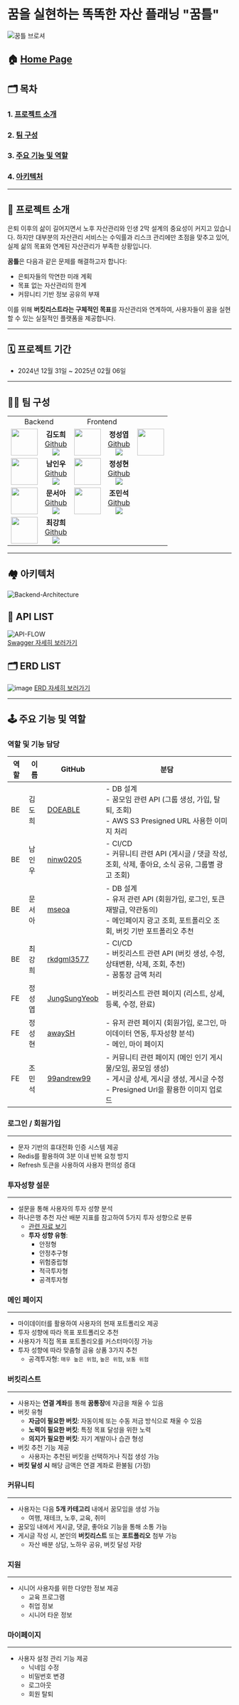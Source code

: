 # 꿈을 실현하는 똑똑한 자산 플래닝 "꿈틀"

![꿈틀 브로셔](https://github.com/user-attachments/assets/80736520-e88f-4394-8ff6-c4ae1fcdb138)

## 🏠 [Home Page](https://ggumtle.topician.com)

## 🗂️ 목차

### 1. [프로젝트 소개](#프로젝트-소개)  
### 2. [팀 구성](#팀-구성)  
### 3. [주요 기능 및 역할](#주요-기능-및-역할)  
### 4. [아키텍처](#아키텍처)  

---

## 💭 프로젝트 소개

은퇴 이후의 삶이 길어지면서 노후 자산관리와 인생 2막 설계의 중요성이
커지고 있습니다. 하지만 대부분의 자산관리 서비스는 수익률과 리스크
관리에만 초점을 맞추고 있어, 실제 삶의 목표와 연계된 자산관리가
부족한 상황입니다.

**꿈틀**은 다음과 같은 문제를 해결하고자 합니다:

- 은퇴자들의 막연한 미래 계획
- 목표 없는 자산관리의 한계
- 커뮤니티 기반 정보 공유의 부재

이를 위해 **버킷리스트라는 구체적인 목표**를 자산관리와 연계하여,
사용자들이 꿈을 실현할 수 있는 실질적인 플랫폼을 제공합니다.

---

## 🗓 프로젝트 기간

- 2024년 12월 31일 ~ 2025년 02월 06일

---

## 🧑‍💻 팀 구성

<table>
  <tr>
  <td colspan='2' align="center">
  Backend
  </td>
  <td colspan='2' align="center">
  Frontend
  </td>
  </tr>
  <tr>
  <td align="center"><img src="https://avatars.githubusercontent.com/u/111475042?s=96&v=4" width="60px;" alt=""/>
    </td>
    <td align="center" >
    <b>김도희</b><br/>
    <a href="https://github.com/DOEABLE">Github</a>
    <br/>
    <img src="https://img.shields.io/badge/Spring%20Boot-6DB33F?style=flat&logo=Spring%20Boot&logoColor=white"/><br/>
    </td>
    <td align="center"><img src="https://avatars.githubusercontent.com/u/92677088?s=96&v=4" width="60px;" alt=""/>
    </td>
    <td align="center">
    <b>정성엽</b><br/>
    <a href="https://github.com/JungSungYeob" >Github</a>
    <br/><img src="https://img.shields.io/badge/Next.js-000000?style=flat&logo=Next.js&logoColor=white"/><br/>
    </td>
    <td align="center"><img src="https://woog-s3-bucket.s3.amazonaws.com/profile/4e714112-0958-4693-806c-f264f77907a4.png" width="60px;" alt=""/>
    </td>
    </td>
    </tr>
    <tr>
    <td align="center"><img src="https://avatars.githubusercontent.com/u/178343878?s=96&v=4" width="60px;" alt=""/>
    </td>
    <td align="center">
    <b>남인우</b><br/> 
    <a href="https://github.com/ninw0205">Github</a>
    <br/><img src="https://img.shields.io/badge/Spring%20Boot-6DB33F?style=flat&logo=Spring%20Boot&logoColor=white"/><br/>
    </td>
    <td align="center"><img src="https://avatars.githubusercontent.com/u/172378447?s=96&v=4" width="60px;" alt=""/>
    </td>
    <td align="center">
    <b>정성현</b><br/> 
    <a href="https://github.com/awaySH">Github</a>
    <br/><img src="https://img.shields.io/badge/Next.js-000000?style=flat&logo=Next.js&logoColor=white"/><br/>
    </td>
    </tr>
    <tr>
   <td align="center"><img src="https://avatars.githubusercontent.com/u/111281798?v=4" width="60px;" alt=""/>
    </td>
    <td align="center">
    <b>문서아</b><br/> 
    <a href="https://github.com/mseoa">Github</a>
    <br/><img src="https://img.shields.io/badge/Spring%20Boot-6DB33F?style=flat&logo=Spring%20Boot&logoColor=white"/><br/>
    </td>
    <td align="center"><img src="https://avatars.githubusercontent.com/u/66951806?s=96&v=4" width="60px;" alt=""/>
    </td>
    <td align="center">
    <b>조민석</b><br/> 
    <a href="https://github.com/99andrew99">Github</a>
    <br/><img src="https://img.shields.io/badge/Next.js-000000?style=flat&logo=Next.js&logoColor=white"/><br/>
    </td>
    </tr>
	<tr>
  <td align="center"><img src="https://avatars.githubusercontent.com/u/101076374?s=96&v=4" width="60px;" alt=""/></td>
  <td align="center">
    <b>최강희</b><br/>
    <a href="https://github.com/rkdgml3577">Github</a>
    <br/>
    <img src="https://img.shields.io/badge/Spring%20Boot-6DB33F?style=flat&logo=Spring%20Boot&logoColor=white"/><br/>
  </td>
</tr>
</table>

---

## 🏘️ 아키텍처

![Backend-Architecture](https://github.com/user-attachments/assets/46460da9-a464-49bb-96f8-96a076ed449f)

## 🧱 API LIST

![API-FLOW](https://github.com/user-attachments/assets/e67797a9-7db8-4505-8890-2308f0a3657c)
<br>
[Swagger 자세히 보러가기](https://ggumtle.topician.com/data/swagger-ui/index.html)

## 🗂️ ERD LIST

![image](https://github.com/user-attachments/assets/6ddabdbc-b9b9-4973-a3dc-905559636adc)
[ERD 자세히 보러가기](https://drawsql.app/teams/seoa-1/diagrams/bucket)

---

## 🕹️ 주요 기능 및 역할

### 역할 및 기능 담당

| 역할 | 이름   | GitHub                                          | 분담                                                                                                                                             |
| ---- | ------ | ----------------------------------------------- | ------------------------------------------------------------------------------------------------------------------------------------------------ |
| BE   | 김도희 | [DOEABLE](https://github.com/DOEABLE)           | - DB 설계<br>- 꿈모임 관련 API (그룹 생성, 가입, 탈퇴, 조회)<br>- AWS S3 Presigned URL 사용한 이미지 처리                                        |
| BE   | 남인우 | [ninw0205](https://github.com/ninw0205)         | - CI/CD<br>- 커뮤니티 관련 API (게시글 / 댓글 작성, 조회, 삭제, 좋아요, 소식 공유, 그룹별 광고 조회)                                             |
| BE   | 문서아 | [mseoa](https://github.com/mseoa)               | - DB 설계<br>- 유저 관련 API (회원가입, 로그인, 토큰 재발급, 약관동의)<br>- 메인페이지 광고 조회, 포트폴리오 조회, 버킷 기반 포트폴리오 추천     |
| BE   | 최강희 | [rkdgml3577](https://github.com/rkdgml3577)     | - CI/CD<br>- 버킷리스트 관련 API (버킷 생성, 수정, 상태변환, 삭제, 조회, 추천)<br>- 꿈통장 금액 처리                                             |
| FE   | 정성엽 | [JungSungYeob](https://github.com/JungSungYeob) | - 버킷리스트 관련 페이지 (리스트, 상세, 등록, 수정, 완료)                                                                                        |
| FE   | 정성현 | [awaySH](https://github.com/awaySH)             | - 유저 관련 페이지 (회원가입, 로그인, 마이데이터 연동, 투자성향 분석)<br>- 메인, 마이 페이지                                                     |
| FE   | 조민석 | [99andrew99](https://github.com/99andrew99)     | - 커뮤니티 관련 페이지 (메인 인기 게시물/모임, 꿈모임 생성)<br>- 게시글 상세, 게시글 생성, 게시글 수정<br>- Presigned Url을 활용한 이미지 업로드 |


### 로그인 / 회원가입
---
- 문자 기반의 휴대전화 인증 시스템 제공  
- Redis를 활용하여 3분 이내 반복 요청 방지  
- Refresh 토큰을 사용하여 사용자 편의성 증대  


### 투자성향 설문
---
- 설문을 통해 사용자의 투자 성향 분석  
- 하나은행 추천 자산 배분 지표를 참고하여 5가지 투자 성향으로 분류  
  - [관련 자료 보기](https://pension.kebhana.com/rpc/hhom/kr/rpc08340100.do)  
  - **투자 성향 유형**:  
    - 안정형  
    - 안정추구형  
    - 위험중립형  
    - 적극투자형  
    - 공격투자형  

### 메인 페이지
---
- 마이데이터를 활용하여 사용자의 현재 포트폴리오 제공  
- 투자 성향에 따라 목표 포트폴리오 추천  
- 사용자가 직접 목표 포트폴리오를 커스터마이징 가능  
- 투자 성향에 따라 맞춤형 금융 상품 3가지 추천  
  - 공격투자형: `매우 높은 위험`, `높은 위험`, `보통 위험`  

### 버킷리스트
---
- 사용자는 **연결 계좌**를 통해 **꿈통장**에 자금을 채울 수 있음  
- 버킷 유형  
  - **자금이 필요한 버킷**: 자동이체 또는 수동 저금 방식으로 채울 수 있음  
  - **노력이 필요한 버킷**: 특정 목표 달성을 위한 노력  
  - **의지가 필요한 버킷**: 자기 계발이나 습관 형성  
- 버킷 추천 기능 제공  
  - 사용자는 추천된 버킷을 선택하거나 직접 생성 가능  
- **버킷 달성 시** 해당 금액은 연결 계좌로 환불됨 (가정)  

### 커뮤니티
---
- 사용자는 다음 **5개 카테고리** 내에서 꿈모임을 생성 가능  
  - 여행, 재테크, 노후, 교육, 취미  
- 꿈모임 내에서 게시글, 댓글, 좋아요 기능을 통해 소통 가능  
- 게시글 작성 시, 본인의 **버킷리스트** 또는 **포트폴리오** 첨부 가능  
  - 자산 배분 상담, 노하우 공유, 버킷 달성 자랑  

### 지원
---
- 시니어 사용자를 위한 다양한 정보 제공  
  - 교육 프로그램  
  - 취업 정보  
  - 시니어 타운 정보  

### 마이페이지
---
- 사용자 설정 관리 기능 제공  
  - 닉네임 수정  
  - 비밀번호 변경  
  - 로그아웃  
  - 회원 탈퇴  
